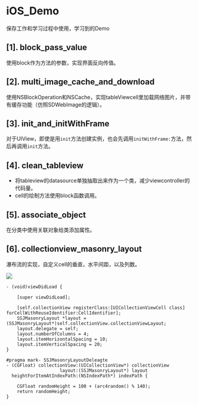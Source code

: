 # iOS_Demo
保存工作和学习过程中使用，学习到的Demo


##  [1]. block_pass_value

使用block作为方法的参数，实现界面反向传值。

## [2]. multi_image_cache_and_download

使用NSBlockOperation和NSCache，实现tableViewcell里加载网络图片，并带有缓存功能（仿照SDWebImage的逻辑）。

## [3]. init_and_initWithFrame

对于UIView，即使是用``init``方法创建实例，也会先调用``initWithFrame:``方法，然后再调用``init``方法。

## [4]. clean_tableview

- 将tableview的datasource单独抽取出来作为一个类，减少viewcontroller的代码量。
- cell的绘制方法使用block函数调用。

## [5]. associate_object
在分类中使用关联对象给类添加属性。

## [6]. collectionview_masonry_layout
瀑布流的实现，自定义cell的垂直，水平间距，以及列数。

![](http://oih3a9o4n.bkt.clouddn.com/masonry_collectionview.gif)

```objc
- (void)viewDidLoad {
    
    [super viewDidLoad];
    
    [self.collectionView registerClass:[UICollectionViewCell class] forCellWithReuseIdentifier:CellIdentifier];
    SSJMasonryLayout *layout = (SSJMasonryLayout*)self.collectionView.collectionViewLayout;
    layout.delegate = self;
    layout.numberOfColumns = 4;
    layout.itemHorizontalSpacing = 10;
    layout.itemVerticalSpacing = 20;
}

#pragma mark- SSJMasonryLayoutDeleagte
- (CGFloat) collectionView:(UICollectionView*) collectionView
                    layout:(SSJMasonryLayout*) layout
  heightForItemAtIndexPath:(NSIndexPath*) indexPath {
    
    CGFloat randomHeight = 100 + (arc4random() % 140);
    return randomHeight;
}
```


